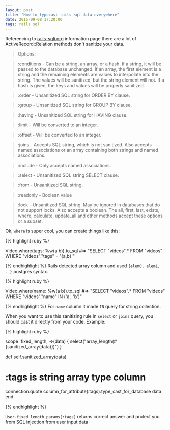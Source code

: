 ```yaml
---
layout: post
title: "How to typecast rails sql data everywhere"
date: 2015-09-08 17:20:00
tags: rails sql
---
```


Referencing to [rails-sqli.org][railssqli] information page there are a lot of ActiveRecord::Relation methods don't sanitize your data.

> Options:

> :conditions - Can be a string, an array, or a hash. If a string, it will be passed to the database unchanged. If an array, the first element is a string and the remaining elements are values to interpolate into the string. The values will be sanitized, but the string element will not. If a hash is given, the keys and values will be properly sanitized.

> :order - Unsanitized SQL string for ORDER BY clause.

> :group - Unsanitized SQL string for GROUP BY clause.

> :having - Unsanitized SQL string for HAVING clause.

> :limit - Will be converted to an integer.

> :offset - Will be converted to an integer.

> :joins - Accepts SQL string, which is not sanitized. Also accepts named associations or an array containing both strings and named associations.

> :include - Only accepts named associations.

> :select - Unsanitized SQL string SELECT clause.

> :from - Unsanitized SQL string.

> :readonly - Boolean value

> :lock - Unsanitized SQL string. May be ignored in databases that do not support locks. Also accepts a boolean.
The all, first, last, exists, where, calculate, update_all and other methods accept these options or a subset.

Ok, `where` is super cool, you can create things like this:

{% highlight ruby %}

Video.where(tags: %w(a b)).to_sql #=> "SELECT \"videos\".* FROM \"videos\" WHERE \"videos\".\"tags\" = '{a,b}'"

{% endhighlight %}
Rails detected array column and used `{elem0, elem1, ..}` postgres syntax.

{% highlight ruby %}

Video.where(name: %w(a b)).to_sql #=> "SELECT \"videos\".* FROM \"videos\" WHERE \"videos\".\"name\" IN ('a', 'b')"

{% endhighlight %}
For `name` column it made `IN` query for string collection.

When you want to use this sanitizing rule in `select` or `joins` query, you should cast it directly from your code. Example:

{% highlight ruby %}

scope :fixed_length, ->(data) { select("array_length(#{sanitized_array(data)})") }

def self.sanitized_array(data)
  # :tags is string array type column
  connection.quote column_for_attribute(:tags).type_cast_for_database data
end

{% endhighlight %}

`User.fixed_length params[:tags]` returns correct answer and protect you from SQL injection from user input data

[railssqli]: http://rails-sqli.org
